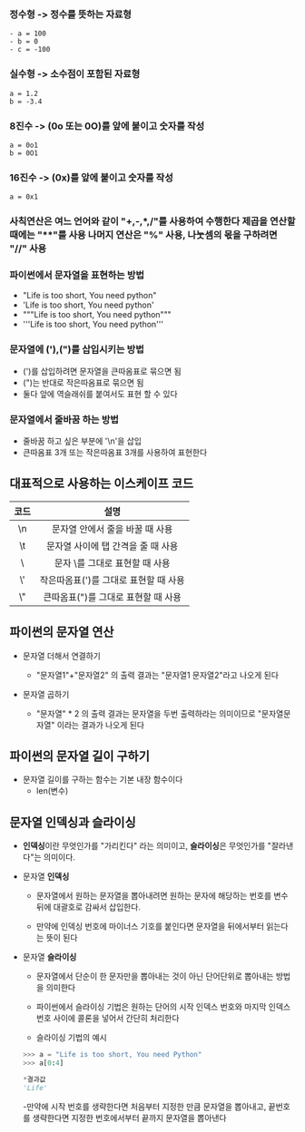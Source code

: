### 정수형 -> 정수를 뜻하는 자료형

```
- a = 100
- b = 0
- c = -100
```

### 실수형 -> 소수점이 포함된 자료형

```
a = 1.2
b = -3.4
```

### 8진수 -> (0o 또는 0O)를 앞에 붙이고 숫자를 작성

```
a = 0o1
b = 0O1
```

### 16진수 -> (0x)를 앞에 붙이고 숫자를 작성

```
a = 0x1
```

### 사칙연산은 여느 언어와 같이 "+,-,*,/"를 사용하여 수행한다 제곱을 연산할 때에는 "**"를 사용 나머지 연산은 "%" 사용, 나눗셈의 몫을 구하려면 "//" 사용


### 파이썬에서 문자열을 표현하는 방법

* "Life is too short, You need python"
* 'Life is too short, You need python'
* """Life is too short, You need python"""
* '''Life is too short, You need python'''

### 문자열에 ('),(")를 삽입시키는 방법 

* (')를 삽입하려면 문자열을 큰따옴표로 묶으면 됨 
* (")는 반대로 작은따옴표로 묶으면 됨
* 둘다 앞에 역슬래쉬를 붙여서도 표현 할 수 있다

### 문자열에서 줄바꿈 하는 방법

* 줄바꿈 하고 싶은 부분에 '\n'을 삽입 
* 큰따옴표 3개 또는 작은따옴표 3개를 사용하여 표현한다


## 대표적으로 사용하는 이스케이프 코드

|코드|설명|
|:-:|:-:|
|\n|문자열 안에서 줄을 바꿀 때 사용|
|\t|문자열 사이에 탭 간격을 줄 때 사용|
|\\ |문자 \를 그대로 표현할 때 사용|
|\\'|작은따옴표(')를 그대로 표현할 때 사용|
|\\"|큰따옴표(")를 그대로 표현할 때 사용|

## 파이썬의 문자열 연산

* 문자열 더해서 연결하기
    - "문자열1"+"문자열2" 
    의 출력 결과는 "문자열1 문자열2"라고 나오게 된다

* 문자열 곱하기 
    - "문자열" * 2
    의 출력 결과는 문자열을 두번 출력하라는 의미이므로 
    "문자열문자열" 이라는 결과가 나오게 된다

## 파이썬의 문자열 길이 구하기

* 문자열 길이를 구하는 함수는 기본 내장 함수이다
    - len(변수) 

## 문자열 인덱싱과 슬라이싱

* **인덱싱**이란 무엇인가를 "가리킨다" 라는 의미이고, **슬라이싱**은 무엇인가를 "잘라낸다"는 의미이다.

* 문자열 **인덱싱**
    - 문자열에서 원하는 문자열을 뽑아내려면 
    원하는 문자에 해당하는 번호를 변수 뒤에 대괄호로 감싸서 삽입한다.

    - 만약에 인덱싱 번호에 마이너스 기호를 붙인다면 문자열을 뒤에서부터 읽는다는 뜻이 된다

* 문자열 **슬라이싱**

    - 문자열에서 단순이 한 문자만을 뽑아내는 것이 아닌 단어단위로 뽑아내는 방법을 의미한다

    - 파이썬에서 슬라이싱 기법은 원하는 단어의 시작 인덱스 번호와 마지막 인덱스 번호 사이에 콜론을 넣어서 간단히 처리한다 

    - 슬라이싱 기법의 예시
    ```Python
    >>> a = "Life is too short, You need Python"
    >>> a[0:4]

    *결과값
    'Life'
    ```

    -만약에 시작 번호를 생략한다면 처음부터 지정한 만큼 문자열을 뽑아내고, 끝번호를 생략한다면 지정한 번호에서부터 끝까지 문자열을 뽑아낸다